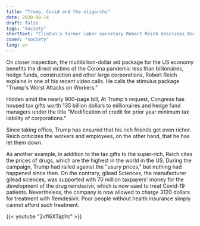 ```yaml
---
title: "Trump, Covid and the oligarchs"
date: 2020-08-14
draft: false
tags: "Society"
shorttext: "Clinton's former labor secretary Robert Reich describes Donald Trump as an assistant to large corporations and the super-rich."
cover: "society"
lang: en
---
```


On closer inspection, the multibillion-dollar aid package for the US economy benefits the direct victims of the Corona pandemic less than billionaires, hedge funds, construction and other large corporations, Robert Reich explains in one of his recent video calls. He calls the stimulus package "Trump's Worst Attacks on Workers."

Hidden amid the nearly 900-page bill, At Trump's request, Congress has housed tax gifts worth 135 billion dollars to millionaires and hedge fund managers under the title "Modification of credit for prior year minimum tax liability of corporations."

Since taking office, Trump has ensured that his rich friends get even richer. Reich criticizes the workers and employees, on the other hand, that he has let them down.

As another example, in addition to the tax gifts to the super-rich, Reich cites the prices of drugs, which are the highest in the world in the US. During the campaign, Trump had railed against the "usury prices," but nothing had happened since then. On the contrary, gilead Sciences, the manufacturer gilead sciences, was supported with 70 million taxpayers' money for the development of the drug remdesivir, which is now used to treat Covid-19 patients. Nevertheless, the company is now allowed to charge 3120 dollars for treatment with Remdesivir. Poor people without health insurance simply cannot afford such treatment.

{{< youtube "2vfl6XTapYc" >}}

